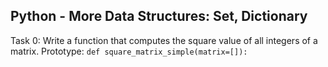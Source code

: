 ## Python - More Data Structures: Set, Dictionary

Task 0:
Write a function that computes the square value of all integers of a matrix.
Prototype: `def square_matrix_simple(matrix=[]):`
